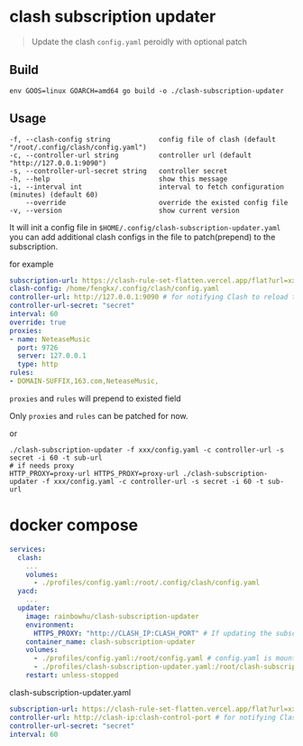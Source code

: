 # clash subscription updater
> Update the clash `config.yaml` peroidly with optional patch

## Build
```shell
env GOOS=linux GOARCH=amd64 go build -o ./clash-subscription-updater
```

## Usage
```shell
-f, --clash-config string            config file of clash (default "/root/.config/clash/config.yaml")
-c, --controller-url string          controller url (default "http://127.0.0.1:9090")
-s, --controller-url-secret string   controller secret
-h, --help                           show this message
-i, --interval int                   interval to fetch configuration (minutes) (default 60)
    --override                       override the existed config file
-v, --version                        show current version

```

It will init a config file in `$HOME/.config/clash-subscription-updater.yaml`
you can add additional clash configs in the file to patch(prepend) to the subscription.

for example
```yaml
subscription-url: https://clash-rule-set-flatten.vercel.app/flat?url=xxxxxxxxx
clash-config: /home/fengkx/.config/clash/config.yaml
controller-url: http://127.0.0.1:9090 # for notifying Clash to reload the configuration.
controller-url-secret: "secret"
interval: 60
override: true
proxies:
- name: NeteaseMusic
  port: 9726
  server: 127.0.0.1
  type: http
rules:
- DOMAIN-SUFFIX,163.com,NeteaseMusic,
```
`proxies` and `rules` will prepend to existed field

Only `proxies` and `rules` can be patched for now.

or
```shell
./clash-subscription-updater -f xxx/config.yaml -c controller-url -s secret -i 60 -t sub-url
# if needs proxy
HTTP_PROXY=proxy-url HTTPS_PROXY=proxy-url ./clash-subscription-updater -f xxx/config.yaml -c controller-url -s secret -i 60 -t sub-url
```

# docker compose

```yaml
services:
  clash:
    ...
    volumes:
      - ./profiles/config.yaml:/root/.config/clash/config.yaml
  yacd:
    ...
  updater:
    image: rainbowhu/clash-subscription-updater
    environment:
      HTTPS_PROXY: "http://CLASH_IP:CLASH_PORT" # If updating the subscription requires a proxy
    container_name: clash-subscription-updater
    volumes:
      - ./profiles/config.yaml:/root/config.yaml # config.yaml is mounted both to clash and to updater.
      - ./profiles/clash-subscription-updater.yaml:/root/clash-subscription-updater.yaml # updater config file
    restart: unless-stopped
```

clash-subscription-updater.yaml
```yaml
subscription-url: https://clash-rule-set-flatten.vercel.app/flat?url=xxxxxxxxx
controller-url: http://clash-ip:clash-control-port # for notifying Clash to reload the configuration.
controller-url-secret: "secret"
interval: 60
```

